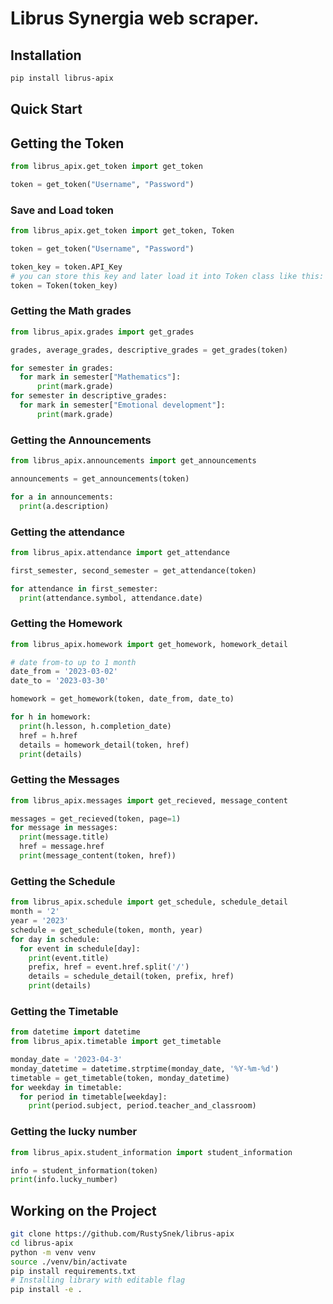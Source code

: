 # Librus Synergia web scraper.

## Installation

```sh
pip install librus-apix
```

## Quick Start

## Getting the Token
```py
from librus_apix.get_token import get_token

token = get_token("Username", "Password")
```
### Save and Load token
```py
from librus_apix.get_token import get_token, Token

token = get_token("Username", "Password")

token_key = token.API_Key
# you can store this key and later load it into Token class like this:
token = Token(token_key)


```
### Getting the Math grades

```py
from librus_apix.grades import get_grades

grades, average_grades, descriptive_grades = get_grades(token)

for semester in grades:
  for mark in semester["Mathematics"]:
      print(mark.grade)
for semester in descriptive_grades:
  for mark in semester["Emotional development"]:
      print(mark.grade)
```

### Getting the Announcements
```py
from librus_apix.announcements import get_announcements

announcements = get_announcements(token)

for a in announcements:
  print(a.description)

```

### Getting the attendance
```py
from librus_apix.attendance import get_attendance

first_semester, second_semester = get_attendance(token)

for attendance in first_semester:
  print(attendance.symbol, attendance.date)

```

### Getting the Homework
```py
from librus_apix.homework import get_homework, homework_detail

# date from-to up to 1 month 
date_from = '2023-03-02'
date_to = '2023-03-30'

homework = get_homework(token, date_from, date_to)

for h in homework:
  print(h.lesson, h.completion_date)
  href = h.href
  details = homework_detail(token, href)
  print(details)

```

### Getting the Messages
```py
from librus_apix.messages import get_recieved, message_content

messages = get_recieved(token, page=1)
for message in messages:
  print(message.title)
  href = message.href
  print(message_content(token, href))

```

### Getting the Schedule

```py
from librus_apix.schedule import get_schedule, schedule_detail
month = '2'
year = '2023'
schedule = get_schedule(token, month, year)
for day in schedule:
  for event in schedule[day]:
    print(event.title)
    prefix, href = event.href.split('/')
    details = schedule_detail(token, prefix, href)
    print(details)

```

### Getting the Timetable

```py
from datetime import datetime
from librus_apix.timetable import get_timetable

monday_date = '2023-04-3'
monday_datetime = datetime.strptime(monday_date, '%Y-%m-%d')
timetable = get_timetable(token, monday_datetime)
for weekday in timetable:
  for period in timetable[weekday]:
    print(period.subject, period.teacher_and_classroom)

```


### Getting the lucky number
```py
from librus_apix.student_information import student_information

info = student_information(token)
print(info.lucky_number)
```

## Working on the Project

```sh
git clone https://github.com/RustySnek/librus-apix
cd librus-apix
python -m venv venv
source ./venv/bin/activate
pip install requirements.txt
# Installing library with editable flag
pip install -e .
```
